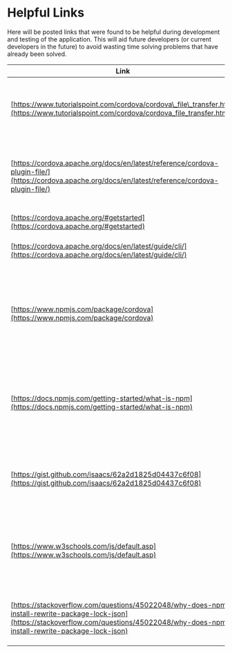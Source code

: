 # Helpful Links

Here will be posted links that were found to be helpful during development and testing of the application. This will aid future developers (or current developers in the future) to avoid wasting time solving problems that have already been solved.


|Link|Description|
|----|-----------|
|[https://www.tutorialspoint.com/cordova/cordova\_file\_transfer.htm](https://www.tutorialspoint.com/cordova/cordova_file_transfer.htm)|Information about Cordova File Transfer plugin. Useful for debugging server upload.|
|[https://cordova.apache.org/docs/en/latest/reference/cordova-plugin-file/](https://cordova.apache.org/docs/en/latest/reference/cordova-plugin-file/)|Cordova File plugin. Contains code for reading, writing, and moving files using Cordova.|
|[https://cordova.apache.org/#getstarted](https://cordova.apache.org/#getstarted)|Cordova tutorial.|
|[https://cordova.apache.org/docs/en/latest/guide/cli/](https://cordova.apache.org/docs/en/latest/guide/cli/)|Very useful first-time Cordova guide.|
|[https://www.npmjs.com/package/cordova](https://www.npmjs.com/package/cordova)|npm's Cordova download page. Contains information about how to install Cordova using npm.|
|[https://docs.npmjs.com/getting-started/what-is-npm](https://docs.npmjs.com/getting-started/what-is-npm)|npm overview. What is npm? Very helpful for learning about how managing JavaScript packages works.|
|[https://gist.github.com/isaacs/62a2d1825d04437c6f08](https://gist.github.com/isaacs/62a2d1825d04437c6f08)|Makefile tutorial. Helpful for understanding what the makefile does.|
|[https://www.w3schools.com/js/default.asp](https://www.w3schools.com/js/default.asp)|This website has a lot of JavaScript tutorials, on anything from string manipulation to function definitions.|
|[https://stackoverflow.com/questions/45022048/why-does-npm-install-rewrite-package-lock-json](https://stackoverflow.com/questions/45022048/why-does-npm-install-rewrite-package-lock-json)|Discussion of package-lock.json changing when running `npm install`.|